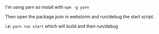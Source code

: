 
I'm using yarn so install with `npm -g yarn`

Then open the package.json in webstorm and run/debug the start script.

i.e:  `yarn run start` which will build and then run/debug
